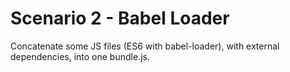 # Scenario 2 - Babel Loader

Concatenate some JS files (ES6 with babel-loader), with external dependencies, into one bundle.js.
